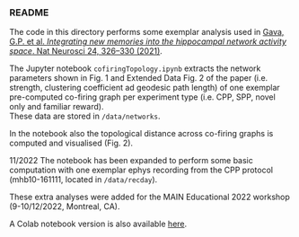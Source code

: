 ### README

The code in this directory performs some exemplar analysis used in [Gava, G.P. et al. *Integrating new memories into the hippocampal network activity space*. Nat Neurosci 24, 326–330 (2021)](https://doi.org/10.1038/s41593-021-00804-w).

The Jupyter notebook `cofiringTopology.ipynb` extracts the network parameters shown in Fig. 1 and Extended Data Fig. 2 of the paper (i.e. strength, clustering coefficient ad geodesic path length) of one exemplar pre-computed co-firing graph per experiment type (i.e. CPP, SPP, novel only and familiar reward).\
These data are stored in `/data/networks`.

In the notebook also the topological distance across co-firing graphs is computed and visualised (Fig. 2).

11/2022
The notebook has been expanded to perform some basic computation with one exemplar ephys recording from the CPP protocol (mhb10-161111, located in `/data/recday`).

These extra analyses were added for the MAIN Educational 2022 workshop (9-10/12/2022, Montreal, CA).

A Colab notebook version is also available [here](https://colab.research.google.com/drive/1eQjaabGHZFHwYjiM516S0UjeL9B3-2iZ#scrollTo=Rvuf55uzAKXn).